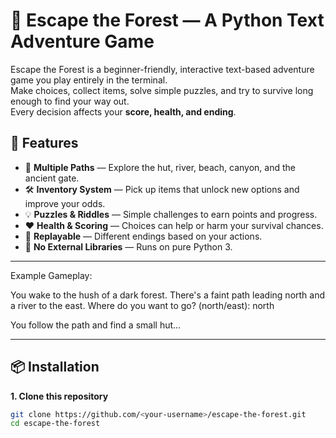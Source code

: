 # 🌲 Escape the Forest — A Python Text Adventure Game

Escape the Forest is a beginner-friendly, interactive text-based adventure game you play entirely in the terminal.  
Make choices, collect items, solve simple puzzles, and try to survive long enough to find your way out.  
Every decision affects your **score, health, and ending**.


## 🚀 Features

- 🎯 **Multiple Paths** — Explore the hut, river, beach, canyon, and the ancient gate.
- 🛠 **Inventory System** — Pick up items that unlock new options and improve your odds.
- 💡 **Puzzles & Riddles** — Simple challenges to earn points and progress.
- ❤️ **Health & Scoring** — Choices can help or harm your survival chances.
- 🔄 **Replayable** — Different endings based on your actions.
- 📝 **No External Libraries** — Runs on pure Python 3.

---

Example Gameplay:

You wake to the hush of a dark forest.
There's a faint path leading north and a river to the east.
Where do you want to go? (north/east): north

You follow the path and find a small hut...

---

## 📦 Installation

**1. Clone this repository**
```bash
git clone https://github.com/<your-username>/escape-the-forest.git
cd escape-the-forest




